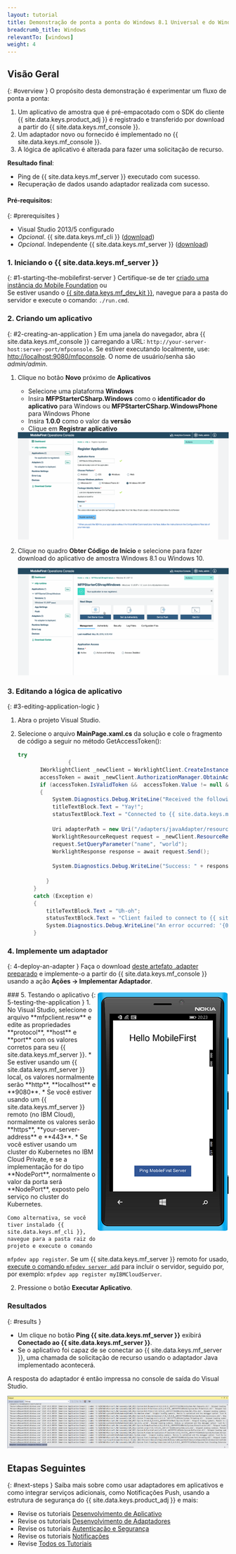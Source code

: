 ```yaml
---
layout: tutorial
title: Demonstração de ponta a ponta do Windows 8.1 Universal e do Windows 10 UWP
breadcrumb_title: Windows
relevantTo: [windows]
weight: 4
---
```

<!-- NLS_CHARSET=UTF-8 -->
## Visão Geral
{: #overview }
O propósito desta demonstração é experimentar um fluxo de ponta a ponta:

1. Um aplicativo de amostra que é pré-empacotado com o SDK do cliente {{ site.data.keys.product_adj }} é registrado e transferido
por download a partir do {{ site.data.keys.mf_console }}.
2. Um adaptador novo ou fornecido é implementado no {{ site.data.keys.mf_console }}.  
3. A lógica de aplicativo é alterada para fazer uma solicitação de recurso.

**Resultado final**:

* Ping de {{ site.data.keys.mf_server }} executado com sucesso.
* Recuperação de dados usando adaptador realizada com sucesso.

#### Pré-requisitos:
{: #prerequisites }
* Visual Studio 2013/5 configurado
* *Opcional*. {{ site.data.keys.mf_cli }} ([download]({{site.baseurl}}/downloads))
* *Opcional*. Independente {{ site.data.keys.mf_server }} ([download]({{site.baseurl}}/downloads))

### 1. Iniciando o {{ site.data.keys.mf_server }}
{: #1-starting-the-mobilefirst-server }
Certifique-se de ter [criado uma instância do Mobile Foundation](../../bluemix/using-mobile-foundation) ou  
Se estiver usando o [{{ site.data.keys.mf_dev_kit }}](../../installation-configuration/development/mobilefirst), navegue
para a pasta do servidor e execute o comando: `./run.cmd`.

### 2. Criando um aplicativo
{: #2-creating-an-application }
Em uma janela do navegador, abra {{ site.data.keys.mf_console }} carregando a URL:
`http://your-server-host:server-port/mfpconsole`. Se estiver executando localmente, use:
[http://localhost:9080/mfpconsole](http://localhost:9080/mfpconsole). O nome de usuário/senha são *admin/admin*.

1. Clique no botão **Novo** próximo de **Aplicativos**
    * Selecione uma plataforma **Windows**
    * Insira **MFPStarterCSharp.Windows** como o **identificador do aplicativo** para Windows ou
**MFPStarterCSharp.WindowsPhone** para Windows Phone
    * Insira **1.0.0** como o valor da **versão**
    * Clique em **Registrar aplicativo**

    <img class="gifplayer" alt="Registre um aplicativo" src="register-an-application-windows.png"/>

2. Clique no quadro **Obter Código de Início** e selecione para fazer download do aplicativo de amostra Windows 8.1 ou
Windows 10.

    <img class="gifplayer" alt="Download do aplicativo de amostra" src="download-starter-code-windows.png"/>

### 3. Editando a lógica de aplicativo
{: #3-editing-application-logic }
1. Abra o projeto Visual Studio.

2. Selecione o arquivo **MainPage.xaml.cs** da solução e cole o fragmento de código a seguir no método GetAccessToken():

   ```csharp
   try
                   {
          IWorklightClient _newClient = WorklightClient.CreateInstance();
          accessToken = await _newClient.AuthorizationManager.ObtainAccessToken("");
          if (accessToken.IsValidToken &&  accessToken.Value != null &&  accessToken.Value != "")
          {
              System.Diagnostics.Debug.WriteLine("Received the following access token value: " + accessToken.Value);
              titleTextBlock.Text = "Yay!";
              statusTextBlock.Text = "Connected to {{ site.data.keys.mf_server }}";

              Uri adapterPath = new Uri("/adapters/javaAdapter/resource/greet",UriKind.Relative);
              WorklightResourceRequest request = _newClient.ResourceRequest(adapterPath, "GET","");
              request.SetQueryParameter("name", "world");
              WorklightResponse response = await request.Send();

              System.Diagnostics.Debug.WriteLine("Success: " + response.ResponseText);

            }
        }
        catch (Exception e)
        {
            titleTextBlock.Text = "Uh-oh";
            statusTextBlock.Text = "Client failed to connect to {{ site.data.keys.mf_server }}";
            System.Diagnostics.Debug.WriteLine("An error occurred: '{0}'", e);
        }
   ```


### 4. Implemente um adaptador
{: 4-deploy-an-adapter }
Faça o download [deste artefato .adapter preparado](../javaAdapter.adapter) e implemente-o a partir do
{{ site.data.keys.mf_console }} usando a ação **Ações → Implementar Adaptador**.

<!-- Alternatively, click the **New** button next to **Adapters**.  

1. Select the **Actions → Download sample** option. Download the "Hello World" **Java** adapter sample.

    > If Maven and {{ site.data.keys.mf_cli }} are not installed, follow the on-screen **Set up your development environment** instructions.

2. From a **Command-line** window, navigate to the adapter's Maven project root folder and run the command:

    ```bash
    mfpdev adapter build
    ```

3. When the build finishes, deploy it from the {{ site.data.keys.mf_console }} using the **Actions → Deploy adapter** action. The adapter can be found in the **[adapter]/target** folder.

    <img class="gifplayer" alt="Deploy an adapter" src="create-an-adapter.png"/>    -->

<img src="windowsQuickStart.png" alt="aplicativo de amostra" style="float:right"/>
### 5. Testando o aplicativo
{: 5-testing-the-application }
1. No Visual Studio, selecione o arquivo **mfpclient.resw** e edite as propriedades **protocol**,
**host** e **port** com os valores corretos para seu {{ site.data.keys.mf_server }}.
    * Se estiver usando um {{ site.data.keys.mf_server }} local, os valores normalmente serão **http**,
**localhost** e **9080**.
    * Se você estiver usando um {{ site.data.keys.mf_server }} remoto (no IBM Cloud), normalmente os valores serão **https**, **your-server-address** e **443**.
    * Se você estiver usando um cluster do Kubernetes no IBM Cloud Private, e se a implementação for do tipo **NodePort**, normalmente o valor da porta será **NodePort**, exposto pelo serviço no cluster do Kubernetes.

    Como alternativa, se você tiver instalado {{ site.data.keys.mf_cli }}, navegue para a pasta raiz do projeto e execute o comando
`mfpdev app register`. Se um {{ site.data.keys.mf_server }} remoto for usado, [execute o comando `mfpdev server add`](../../application-development/using-mobilefirst-cli-to-manage-mobilefirst-artifacts/#add-a-new-server-instance) para incluir o servidor, seguido por, por exemplo: `mfpdev app register myIBMCloudServer`.
    
2. Pressione o botão **Executar Aplicativo**.

### Resultados
{: #results }
* Um clique no botão **Ping {{ site.data.keys.mf_server }}** exibirá **Conectado ao
{{ site.data.keys.mf_server }}**.
* Se o aplicativo foi capaz de se conectar ao {{ site.data.keys.mf_server }}, uma chamada de solicitação de recurso usando o
adaptador Java implementado acontecerá.

A resposta do adaptador é então impressa no console de saída do Visual Studio.

![Imagem de um aplicativo que chamou com sucesso um recurso do {{ site.data.keys.mf_server }}](success_response.png)

## Etapas Seguintes
{: #next-steps }
Saiba mais sobre como usar adaptadores em aplicativos e como integrar serviços adicionais, como Notificações Push, usando a estrutura de
segurança do {{ site.data.keys.product_adj }} e mais:

- Revise os tutoriais [Desenvolvimento de Aplicativo](../../application-development/)
- Revise os tutoriais [Desenvolvimento de Adaptadores](../../adapters/)
- Revise os tutoriais [Autenticação e Segurança](../../authentication-and-security/)
- Revise os tutoriais [Notificações](../../notifications/)
- Revise [Todos os Tutoriais](../../all-tutorials)
